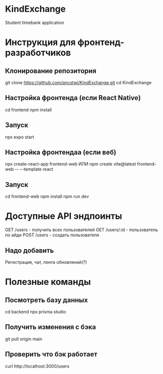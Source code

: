 # KindExchange
Student timebank application


# Инструкция для фронтенд-разработчиков

## Клонирование репозитория
git clone https://github.com/ancstwi/KindExchange.git
cd KindExchange

## Настройка фронтенда (если React Native)
cd frontend
npm install

## Запуск
npx expo start

## Настройка фронтендаа (если веб)
npx create-react-app frontend-web
ИЛИ
npm create vite@latest frontend-web -- --template react

## Запуск
cd frontend-web
npm install
npm run dev


# Доступные API эндпоинты

GET /users - получить всех пользователей
GET /users/:id - пользователь по айди
POST /users - создать пользователя

## Надо добавить
Регистрация, чат, лента обновлений(?)


# Полезные команды

## Посмотреть базу данных
cd backend
npx prisma studio

## Получить изменения с бэка
git pull origin main

## Проверить что бэк работает
curl http://localhost:3000/users


